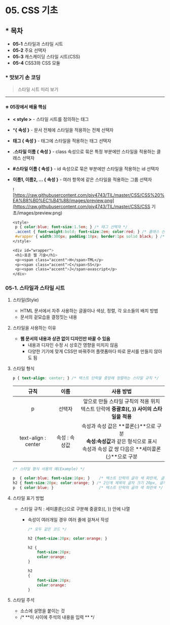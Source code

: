 # 05. CSS 기초

## * 목차

- **05-1** 스타일과 스타일 시트
- **05-2** 주요 선택자
- **05-3**  캐스캐이딩 스타일 시트(CSS)
- **05-4** CSS3와 CSS 모듈



### * 맛보기 손 코딩

> 스타일 시트 미리 보기

---

#### ※ 05장에서 배울 핵심

 * **< style >** - 스타일 시트를 정의하는 태그

 * ***{ 속성 }** - 문서 전체에 스타일을 적용하는 전체 선택자

 * **태그 { 속성 }** - 태그에 스타일을 적용하는 태그 선택자

 * **.스타일 이름 { 속성 }** - class 속성으로 묶은 특정 부분에만 스타일을 적용하는 클래스 선택자

 * **#스타일 이름 { 속성 }** - id 속성으로 묶은 부분에만 스타일을 적용하는 id 선택자

 * **이름1, 이름2, ... { 속성 }** - 여러 항목에 같은 스타일을 적용하는 그룹 선택자

   

   

   ![https://raw.githubusercontent.com/pjy4743/TIL/master/CSS/CSS%20%EA%B8%B0%EC%B4%88/images/preview.png](https://raw.githubusercontent.com/pjy4743/TIL/master/CSS/CSS 기초/images/preview.png)

   ```css
   <style>
   	p { color:blue; font-size:1.5em; } /* 태그 선택자 */
   	.accent { font-weight:bold; font-size:2em; color:red; } /* 클래스 선택자 */
   	#wrapper { width:300px; padding:10px; border:1px solid black; } /* id 선택자 */
   </style>
   
   <div id="wrapper">
   	<h1>표준 웹 기술</h1>
   	<p><span class="accent">H</span>TML</p>
   	<p><span class="accent">C</span>SS</p>
   	<p><span class="accent">J</span>avascript</p>
   </div>
   ```

   

### 05-1. 스타일과 스타일 시트

1. 스타일(Style)

   - HTML 문서에서 자주 사용하는 글꼴이나 색상, 정렬, 각 요소들의 배치 방법
   - 문서의 겉모습을 결정짓는 내용

2. 스타일을 사용하는 이유

   - **웹 문서의 내용과 상관 없이 디자인만 바꿀 수 있음**
     - 내용과 디자인 수정 시 상호간 영향을 미치지 않음
     - 다양한 기기에 맞게 CSS만 바꿔주어 플랫폼마다 따로 문서를 만들지 않아도 됨

3. 스타일 형식

   ```css
   p { text-align: center; } /* 텍스트 단락을 중앙에 정렬하는 스타일 규칙 */
   ```

   |        규칙         |     이름      |                          사용 방법                           |
   | :-----------------: | :-----------: | :----------------------------------------------------------: |
   |          p          |    선택자     | 앞으로 만들 스타일 규칙의 적용 위치<br />텍스트 단락에 **중괄호({, }) 사이의 스타일을 적용** |
   | text-align : center | 속성 : 속성값 | 속성과 속성 값은 **콜론(:)**으로 구분<br />**속성:속성값**과 같은 형식으로 표시<br />속성과 속성 값 쌍 다음은 **세미콜론(;)**으로 구분 |

   ```css
   /* 스타일 형식 사용의 예(Example) */
   
   p  { color:blue; font-size:16px; } 	 /* 텍스트 단락의 글자 색 파란색, 글자 크기 16px */
   h2 { font-size:20px; color:orange; } /* 2단계 제목의 글자 크기 20px, 글자 색상 주황색 */
   p  { color:blue; } 					 /* 텍스트 단락의 글자 색 파란색 */
   ```

4. 스타일 표기 방법

   - 스타일 규칙 : 세미콜론(;)으로 구분해 중괄호({, }) 안에 나열

     - 속성이 여러개일 경우 여러 줄에 걸쳐서 작성

       ```css
       /* 모두 같은 코드 */
       
       h2 {font-size:20px; color:orange; }
       ```

       ```css
       h2 {
           font-size:20px;
           color:orange;
       }
       ```

       ```css
       h2
       {
           font-size:20px;
           color:orange:
       }
       ```

5. 스타일 주석
   - 소스에 설명을 붙이는 것
   - /* **이 사이에 주석의 내용을 입력 ** */

